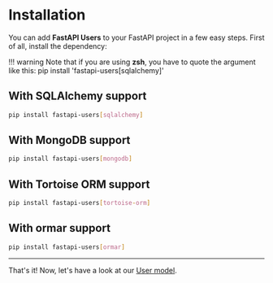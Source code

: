 # Installation

You can add **FastAPI Users** to your FastAPI project in a few easy steps. First of all, install the dependency:

!!! warning
    Note that if you are using **zsh**, you have to quote the argument like this:
    pip install 'fastapi-users[sqlalchemy]'

## With SQLAlchemy support

```sh
pip install fastapi-users[sqlalchemy]
```

## With MongoDB support

```sh
pip install fastapi-users[mongodb]
```

## With Tortoise ORM support

```sh
pip install fastapi-users[tortoise-orm]
```

## With ormar support

```sh
pip install fastapi-users[ormar]
```

---

That's it! Now, let's have a look at our [User model](./configuration/model.md).
